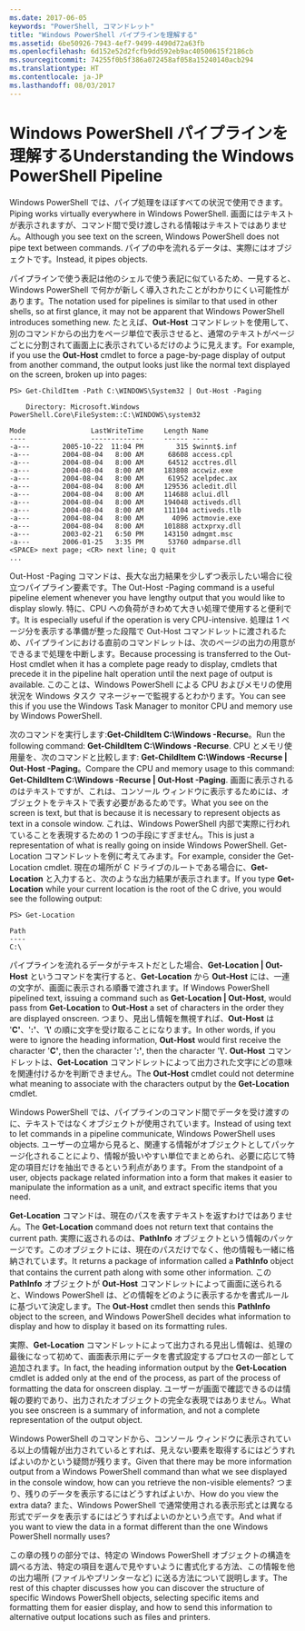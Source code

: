 ```yaml
---
ms.date: 2017-06-05
keywords: "PowerShell, コマンドレット"
title: "Windows PowerShell パイプラインを理解する"
ms.assetid: 6be50926-7943-4ef7-9499-4490d72a63fb
ms.openlocfilehash: 6d152e52d2fcfb9dd592eb9ac40500615f2186cb
ms.sourcegitcommit: 74255f0b5f386a072458af058a15240140acb294
ms.translationtype: HT
ms.contentlocale: ja-JP
ms.lasthandoff: 08/03/2017
---
```

# <a name="understanding-the-windows-powershell-pipeline"></a><span data-ttu-id="88149-103">Windows PowerShell パイプラインを理解する</span><span class="sxs-lookup"><span data-stu-id="88149-103">Understanding the Windows PowerShell Pipeline</span></span>
<span data-ttu-id="88149-104">Windows PowerShell では、パイプ処理をほぼすべての状況で使用できます。</span><span class="sxs-lookup"><span data-stu-id="88149-104">Piping works virtually everywhere in Windows PowerShell.</span></span> <span data-ttu-id="88149-105">画面にはテキストが表示されますが、コマンド間で受け渡しされる情報はテキストではありません。</span><span class="sxs-lookup"><span data-stu-id="88149-105">Although you see text on the screen, Windows PowerShell does not pipe text between commands.</span></span> <span data-ttu-id="88149-106">パイプの中を流れるデータは、実際にはオブジェクトです。</span><span class="sxs-lookup"><span data-stu-id="88149-106">Instead, it pipes objects.</span></span>

<span data-ttu-id="88149-107">パイプラインで使う表記は他のシェルで使う表記に似ているため、一見すると、Windows PowerShell で何かが新しく導入されたことがわかりにくい可能性があります。</span><span class="sxs-lookup"><span data-stu-id="88149-107">The notation used for pipelines is similar to that used in other shells, so at first glance, it may not be apparent that Windows PowerShell introduces something new.</span></span> <span data-ttu-id="88149-108">たとえば、**Out-Host** コマンドレットを使用して、別のコマンドからの出力をページ単位で表示させると、通常のテキストがページごとに分割されて画面上に表示されているだけのように見えます。</span><span class="sxs-lookup"><span data-stu-id="88149-108">For example, if you use the **Out-Host** cmdlet to force a page-by-page display of output from another command, the output looks just like the normal text displayed on the screen, broken up into pages:</span></span>

```
PS> Get-ChildItem -Path C:\WINDOWS\System32 | Out-Host -Paging

    Directory: Microsoft.Windows PowerShell.Core\FileSystem::C:\WINDOWS\system32

Mode                LastWriteTime     Length Name
----                -------------     ------ ----
-a---        2005-10-22  11:04 PM        315 $winnt$.inf
-a---        2004-08-04   8:00 AM      68608 access.cpl
-a---        2004-08-04   8:00 AM      64512 acctres.dll
-a---        2004-08-04   8:00 AM     183808 accwiz.exe
-a---        2004-08-04   8:00 AM      61952 acelpdec.ax
-a---        2004-08-04   8:00 AM     129536 acledit.dll
-a---        2004-08-04   8:00 AM     114688 aclui.dll
-a---        2004-08-04   8:00 AM     194048 activeds.dll
-a---        2004-08-04   8:00 AM     111104 activeds.tlb
-a---        2004-08-04   8:00 AM       4096 actmovie.exe
-a---        2004-08-04   8:00 AM     101888 actxprxy.dll
-a---        2003-02-21   6:50 PM     143150 admgmt.msc
-a---        2006-01-25   3:35 PM      53760 admparse.dll
<SPACE> next page; <CR> next line; Q quit
...
```

<span data-ttu-id="88149-109">Out-Host -Paging コマンドは、長大な出力結果を少しずつ表示したい場合に役立つパイプライン要素です。</span><span class="sxs-lookup"><span data-stu-id="88149-109">The Out-Host -Paging command is a useful pipeline element whenever you have lengthy output that you would like to display slowly.</span></span> <span data-ttu-id="88149-110">特に、CPU への負荷がきわめて大きい処理で使用すると便利です。</span><span class="sxs-lookup"><span data-stu-id="88149-110">It is especially useful if the operation is very CPU-intensive.</span></span> <span data-ttu-id="88149-111">処理は 1 ページ分を表示する準備が整った段階で Out-Host コマンドレットに渡されるため、パイプラインにおける直前のコマンドレットは、次のページの出力の用意ができるまで処理を中断します。</span><span class="sxs-lookup"><span data-stu-id="88149-111">Because processing is transferred to the Out-Host cmdlet when it has a complete page ready to display, cmdlets that precede it in the pipeline halt operation until the next page of output is available.</span></span> <span data-ttu-id="88149-112">このことは、Windows PowerShell による CPU およびメモリの使用状況を Windows タスク マネージャーで監視するとわかります。</span><span class="sxs-lookup"><span data-stu-id="88149-112">You can see this if you use the Windows Task Manager to monitor CPU and memory use by Windows PowerShell.</span></span>

<span data-ttu-id="88149-113">次のコマンドを実行します:**Get-ChildItem C:\\Windows -Recurse**。</span><span class="sxs-lookup"><span data-stu-id="88149-113">Run the following command: **Get-ChildItem C:\\Windows -Recurse**.</span></span> <span data-ttu-id="88149-114">CPU とメモリ使用量を、次のコマンドと比較します: **Get-ChildItem C:\\Windows -Recurse | Out-Host -Paging**。</span><span class="sxs-lookup"><span data-stu-id="88149-114">Compare the CPU and memory usage to this command: **Get-ChildItem C:\\Windows -Recurse | Out-Host -Paging**.</span></span> <span data-ttu-id="88149-115">画面に表示されるのはテキストですが、これは、コンソール ウィンドウに表示するためには、オブジェクトをテキストで表す必要があるためです。</span><span class="sxs-lookup"><span data-stu-id="88149-115">What you see on the screen is text, but that is because it is necessary to represent objects as text in a console window.</span></span> <span data-ttu-id="88149-116">これは、Windows PowerShell 内部で実際に行われていることを表現するための 1 つの手段にすぎません。</span><span class="sxs-lookup"><span data-stu-id="88149-116">This is just a representation of what is really going on inside Windows PowerShell.</span></span> <span data-ttu-id="88149-117">Get-Location コマンドレットを例に考えてみます。</span><span class="sxs-lookup"><span data-stu-id="88149-117">For example, consider the Get-Location cmdlet.</span></span> <span data-ttu-id="88149-118">現在の場所が C ドライブのルートである場合に、**Get-Location** と入力すると、次のような出力結果が表示されます。</span><span class="sxs-lookup"><span data-stu-id="88149-118">If you type **Get-Location** while your current location is the root of the C drive, you would see the following output:</span></span>

```
PS> Get-Location

Path
----
C:\
```

<span data-ttu-id="88149-119">パイプラインを流れるデータがテキストだとした場合、**Get-Location | Out-Host** というコマンドを実行すると、**Get-Location** から **Out-Host** には、一連の文字が、画面に表示される順番で渡されます。</span><span class="sxs-lookup"><span data-stu-id="88149-119">If Windows PowerShell pipelined text, issuing a command such as **Get-Location | Out-Host**, would pass from **Get-Location** to **Out-Host** a set of characters in the order they are displayed onscreen.</span></span> <span data-ttu-id="88149-120">つまり、見出し情報を無視すれば、**Out-Host** は '**C'**、'**:'**、'**\\'** の順に文字を受け取ることになります。</span><span class="sxs-lookup"><span data-stu-id="88149-120">In other words, if you were to ignore the heading information, **Out-Host** would first receive the character '**C'**, then the character '**:'**, then the character '**\\'**.</span></span> <span data-ttu-id="88149-121">**Out-Host** コマンドレットは、**Get-Location** コマンドレットによって出力された文字にどの意味を関連付けるかを判断できません。</span><span class="sxs-lookup"><span data-stu-id="88149-121">The **Out-Host** cmdlet could not determine what meaning to associate with the characters output by the **Get-Location** cmdlet.</span></span>

<span data-ttu-id="88149-122">Windows PowerShell では、パイプラインのコマンド間でデータを受け渡すのに、テキストではなくオブジェクトが使用されています。</span><span class="sxs-lookup"><span data-stu-id="88149-122">Instead of using text to let commands in a pipeline communicate, Windows PowerShell uses objects.</span></span> <span data-ttu-id="88149-123">ユーザーの立場から見ると、関連する情報がオブジェクトとしてパッケージ化されることにより、情報が扱いやすい単位でまとめられ、必要に応じて特定の項目だけを抽出できるという利点があります。</span><span class="sxs-lookup"><span data-stu-id="88149-123">From the standpoint of a user, objects package related information into a form that makes it easier to manipulate the information as a unit, and extract specific items that you need.</span></span>

<span data-ttu-id="88149-124">**Get-Location** コマンドは、現在のパスを表すテキストを返すわけではありません。</span><span class="sxs-lookup"><span data-stu-id="88149-124">The **Get-Location** command does not return text that contains the current path.</span></span> <span data-ttu-id="88149-125">実際に返されるのは、**PathInfo** オブジェクトという情報のパッケージです。このオブジェクトには、現在のパスだけでなく、他の情報も一緒に格納されています。</span><span class="sxs-lookup"><span data-stu-id="88149-125">It returns a package of information called a **PathInfo** object that contains the current path along with some other information.</span></span> <span data-ttu-id="88149-126">この **PathInfo** オブジェクトが **Out-Host** コマンドレットによって画面に送られると、Windows PowerShell は、どの情報をどのように表示するかを書式ルールに基づいて決定します。</span><span class="sxs-lookup"><span data-stu-id="88149-126">The **Out-Host** cmdlet then sends this **PathInfo** object to the screen, and Windows PowerShell decides what information to display and how to display it based on its formatting rules.</span></span>

<span data-ttu-id="88149-127">実際、**Get-Location** コマンドレットによって出力される見出し情報は、処理の最後になって初めて、画面表示用にデータを書式設定するプロセスの一部として追加されます。</span><span class="sxs-lookup"><span data-stu-id="88149-127">In fact, the heading information output by the **Get-Location** cmdlet is added only at the end of the process, as part of the process of formatting the data for onscreen display.</span></span> <span data-ttu-id="88149-128">ユーザーが画面で確認できるのは情報の要約であり、出力されたオブジェクトの完全な表現ではありません。</span><span class="sxs-lookup"><span data-stu-id="88149-128">What you see onscreen is a summary of information, and not a complete representation of the output object.</span></span>

<span data-ttu-id="88149-129">Windows PowerShell のコマンドから、コンソール ウィンドウに表示されている以上の情報が出力されているとすれば、見えない要素を取得するにはどうすればよいのかという疑問が残ります。</span><span class="sxs-lookup"><span data-stu-id="88149-129">Given that there may be more information output from a Windows PowerShell command than what we see displayed in the console window, how can you retrieve the non-visible elements?</span></span> <span data-ttu-id="88149-130">つまり、残りのデータを表示するにはどうすればよいか、</span><span class="sxs-lookup"><span data-stu-id="88149-130">How do you view the extra data?</span></span> <span data-ttu-id="88149-131">また、Windows PowerShell で通常使用される表示形式とは異なる形式でデータを表示するにはどうすればよいのかという点です。</span><span class="sxs-lookup"><span data-stu-id="88149-131">And what if you want to view the data in a format different than the one Windows PowerShell normally uses?</span></span>

<span data-ttu-id="88149-132">この章の残りの部分では、特定の Windows PowerShell オブジェクトの構造を調べる方法、特定の項目を選んで見やすいように書式化する方法、この情報を他の出力場所 (ファイルやプリンターなど) に送る方法について説明します。</span><span class="sxs-lookup"><span data-stu-id="88149-132">The rest of this chapter discusses how you can discover the structure of specific Windows PowerShell objects, selecting specific items and formatting them for easier display, and how to send this information to alternative output locations such as files and printers.</span></span>

